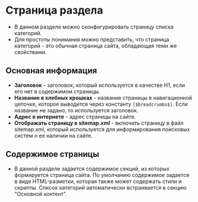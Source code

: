 # Страница раздела
* В данном разделе можно сконфигурировать страницу списка категорий.  
* Для простоты понимания можно представить, что страница категорий - это обычная страница сайта, обладающая теми же свойствами.
 
## Основная информация
* **Заголовок** - заголовок, который используется в качестве H1, если его нет в содержимом страницы.
* **Название в хлебных крошках** - название страницы в навигационной цепочке, которое выводится через константу `[$breadcrumbs$]`. Если название не задано, то используется заголовок.
* **Адрес в интернете** - адрес страницы на сайте.
* **Отображать страницу в sitemap.xml** - включить страницу в файл sitemap.xml, который используется для информирования поисковых систем о ее наличии на сайте.
 
## Содержимое страницы
* В данной разделе задается содержимое секций, из которых формируется страница сайта. По умолчанию содержимое задается в виде HTML-разметки, которая также может содержать стили и скрипты. Список категорий автоматически встраивается в секцию "Основной контент".
